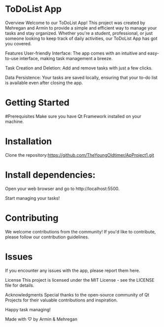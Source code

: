 # ToDoList App
Overview
Welcome to our ToDoList App! This project was created by Mehregan and Armin to provide a simple and efficient way to manage your tasks and stay organized. Whether you're a student, professional, or just someone looking to keep track of daily activities, our ToDoList App has got you covered.

Features
User-friendly Interface: The app comes with an intuitive and easy-to-use interface, making task management a breeze.

Task Creation and Deletion: Add and remove tasks with just a few clicks.

Data Persistence: Your tasks are saved locally, ensuring that your to-do list is available even after closing the app.

# Getting Started
#Prerequisites
Make sure you have Qt Framework installed on your machine.

# Installation
Clone the repository:https://github.com/TheYoungOldtimer/ApProject1.git

# Install dependencies:
Open your web browser and go to http://localhost:5500.

Start managing your tasks!

# Contributing
We welcome contributions from the community! If you'd like to contribute, please follow our contribution guidelines.

# Issues
If you encounter any issues with the app, please report them here.

License
This project is licensed under the MIT License - see the LICENSE file for details.

Acknowledgments
Special thanks to the open-source community of Qt Projects for their valuable contributions and inspiration.

Happy task managing!

Made with ♡ by Armin & Mehregan
